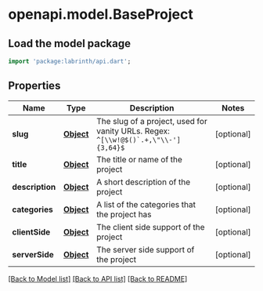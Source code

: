 # openapi.model.BaseProject

## Load the model package
```dart
import 'package:labrinth/api.dart';
```

## Properties
Name | Type | Description | Notes
------------ | ------------- | ------------- | -------------
**slug** | [**Object**](.md) | The slug of a project, used for vanity URLs. Regex: ```^[\\w!@$()`.+,\"\\-']{3,64}$``` | [optional] 
**title** | [**Object**](.md) | The title or name of the project | [optional] 
**description** | [**Object**](.md) | A short description of the project | [optional] 
**categories** | [**Object**](.md) | A list of the categories that the project has | [optional] 
**clientSide** | [**Object**](Object.md) | The client side support of the project | [optional] 
**serverSide** | [**Object**](Object.md) | The server side support of the project | [optional] 

[[Back to Model list]](../README.md#documentation-for-models) [[Back to API list]](../README.md#documentation-for-api-endpoints) [[Back to README]](../README.md)


